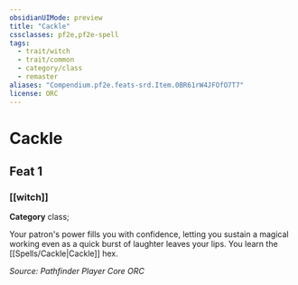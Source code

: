 ```yaml
---
obsidianUIMode: preview
title: "Cackle"
cssclasses: pf2e,pf2e-spell
tags:
  - trait/witch
  - trait/common
  - category/class
  - remaster
aliases: "Compendium.pf2e.feats-srd.Item.0BR61rW4JFOfO7T7"
license: ORC
---
```

# Cackle
## Feat 1
### [[witch]]

**Category** class; 




Your patron's power fills you with confidence, letting you sustain a magical working even as a quick burst of laughter leaves your lips. You learn the [[Spells/Cackle|Cackle]] hex.

*Source: Pathfinder Player Core*
*ORC*